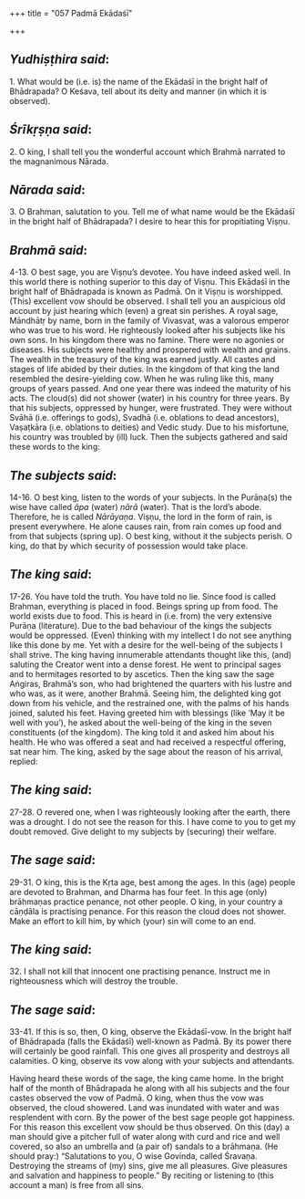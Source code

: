 +++
title = "057 Padmā Ekādaśī"

+++
 

## *Yudhiṣṭhira said*:

1\. What would be (i.e. is) the name of the Ekādaśī in the bright half of Bhādrapada? O Keśava, tell about its deity and manner (in which it is observed).

## *Śrīkṛṣṇa said*:

2\. O king, I shall tell you the wonderful account which Brahmā narrated to the magnanimous Nārada.

## *Nārada said*:

3\. O Brahman, salutation to you. Tell me of what name would be the Ekādaśī in the bright half of Bhādrapada? I desire to hear this for propitiating Viṣṇu.

## *Brahmā said*:

4-13. O best sage, you are Viṣṇu’s devotee. You have indeed asked well. In this world there is nothing superior to this day of Viṣṇu. This Ekādaśī in the bright half of Bhādrapada is known as Padmā. On it Viṣṇu is worshipped. (This) excellent vow should be observed. I shall tell you an auspicious old account by just hearing which (even) a great sin perishes. A royal sage, Māndhātṛ by name, born in the family of Vivasvat, was a valorous emperor who was true to his word. He righteously looked after his subjects like his own sons. In his kingdom there was no famine. There were no agonies or diseases. His subjects were healthy and prospered with wealth and grains. The wealth in the treasury of the king was earned justly. All castes and stages of life abided by their duties. In the kingdom of that king the land resembled the desire-yielding cow. When he was ruling like this, many groups of years passed. And one year there was indeed the maturity of his acts. The cloud(s) did not shower (water) in his country for three years. By that his subjects, oppressed by hunger, were frustrated. They were without Svāhā (i.e. offerings to gods), Svadhā (i.e. oblations to dead ancestors), Vaṣaṭkāra (i.e. oblations to deities) and Vedic study. Due to his misfortune, his country was troubled by (ill) luck. Then the subjects gathered and said these words to the king:

## *The subjects said*:

14-16. O best king, listen to the words of your subjects. In the Purāṇa(s) the wise have called *āpa* (water) *nārā* (water). That is the lord’s abode. Therefore, he is called *Nārāyaṇa*. Viṣṇu, the lord in the form of rain, is present everywhere. He alone causes rain, from rain comes up food and from that subjects (spring up). O best king, without it the subjects perish. O king, do that by which security of possession would take place.

## *The king said*:

17-26. You have told the truth. You have told no lie. Since food is called Brahman, everything is placed in food. Beings spring up from food. The world exists due to food. This is heard in (i.e. from) the very extensive Purāṇa (literature). Due to the bad behaviour of the kings the subjects would be oppressed. (Even) thinking with my intellect I do not see anything like this done by me. Yet with a desire for the well-being of the subjects I shall strive. The king having innumerable attendants thought like this, (and) saluting the Creator went into a dense forest. He went to principal sages and to hermitages resorted to by ascetics. Then the king saw the sage Aṅgiras, Brahmā’s son, who had brightened the quarters with his lustre and who was, as it were, another Brahmā. Seeing him, the delighted king got down from his vehicle, and the restrained one, with the palms of his hands joined, saluted his feet. Having greeted him with blessings (like ‘May it be well with you’), he asked about the well-being of the king in the seven constituents (of the kingdom). The king told it and asked him about his health. He who was offered a seat and had received a respectful offering, sat near him. The king, asked by the sage about the reason of his arrival, replied:

## *The* *king said*:

27-28. O revered one, when I was righteously looking after the earth, there was a drought. I do not see the reason for this. I have come to you to get my doubt removed. Give delight to my subjects by (securing) their welfare.

## *The sage said*:

29-31. O king, this is the Kṛta age, best among the ages. In this (age) people are devoted to Brahman, and Dharma has four feet. In this age (only) brāhmaṇas practice penance, not other people. O king, in your country a cāṇḍāla is practising penance. For this reason the cloud does not shower. Make an effort to kill him, by which (your) sin will come to an end.

## *The king said*:

32\. I shall not kill that innocent one practising penance. Instruct me in righteousness which will destroy the trouble.

## *The sage said*:

33-41. If this is so, then, O king, observe the Ekādaśī-vow. In the bright half of Bhādrapada (falls the Ekādaśī) well-known as Padmā. By its power there will certainly be good rainfall. This one gives all prosperity and destroys all calamities. O king, observe its vow along with your subjects and attendants.

Having heard these words of the sage, the king came home. In the bright half of the month of Bhādrapada he along with all his subjects and the four castes observed the vow of Padmā. O king, when thus the vow was observed, the cloud showered. Land was inundated with water and was resplendent with corn. By the power of the best sage people got happiness. For this reason this excellent vow should be thus observed. On this (day) a man should give a pitcher full of water along with curd and rice and well covered, so also an umbrella and (a pair of) sandals to a brāhmaṇa. (He should pray:) “Salutations to you, O wise Govinda, called Śravaṇa. Destroying the streams of (my) sins, give me all pleasures. Give pleasures and salvation and happiness to people.” By reciting or listening to (this account a man) is free from all sins.



